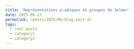 ```yaml
---
title: 'Représentations p-adiques et groupes de Selmer'
date: 2025-06-21
permalink: /posts/2025/06/blog-post-4/
tags:
  - cool posts
  - category1
  - category2
---
```


